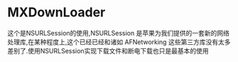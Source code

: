# MXDownLoader
这个是NSURLSession的使用,NSURLSession 是苹果为我们提供的一套新的网络处理库,在某种程度上,这个已经已经和诸如 AFNetworking 这些第三方库没有太多差别了.使用NSURLSession实现下载文件和断电下载也只是最基本的使用
